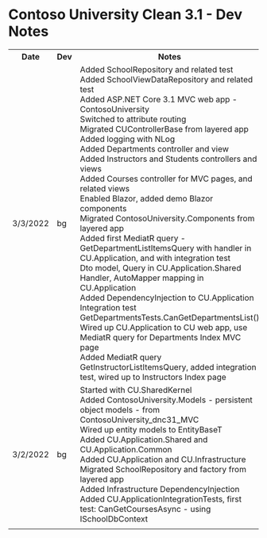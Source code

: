 # Contoso University Clean 3.1 - Dev Notes

<table>
    <tr>
        <th>Date</th><th>Dev</th>
		<th>Notes</th>
    </tr>
    <tr>
        <td>3/3/2022</td><td>bg</td>
		<td>
            Added SchoolRepository and related test<br/>
            Added SchoolViewDataRepository and related test<br/>
            Added ASP.NET Core 3.1 MVC web app - ContosoUniversity<br/>
            Switched to attribute routing<br/>
            Migrated CUControllerBase from layered app<br/>
            Added logging with NLog<br/>
            Added Departments controller and view<br/>
            Added Instructors and Students controllers and views<br/>
            Added Courses controller for MVC pages, and related views<br/>
            Enabled Blazor, added demo Blazor components<br/>
            Migrated ContosoUniversity.Components from layered app<br/>
            Added first MediatR query - GetDepartmentListItemsQuery
            with handler in CU.Application, and with integration test<br/>
            Dto model, Query in CU.Application.Shared<br/>
            Handler, AutoMapper mapping in CU.Application<br/>
            Added DependencyInjection to CU.Application<br/>
            Integration test GetDepartmentsTests.CanGetDepartmentsList()<br/>
            Wired up CU.Application to CU web app,
            use MediatR query for Departments Index MVC page<br/>
            Added MediatR query GetInstructorListItemsQuery,
            added integration test, wired up to Instructors Index page<br/>
		</td>
    </tr>
    <tr>
        <td>3/2/2022</td><td>bg</td>
		<td>
            Started with CU.SharedKernel<br/>
            Added ContosoUniversity.Models - persistent
            object models - from ContosoUniversity_dnc31_MVC<br/>
            Wired up entity models to EntityBaseT<br/>
            Added CU.Application.Shared and CU.Application.Common<br/>
            Added CU.Application and CU.Infrastructure<br/>
            Migrated SchoolRepository and factory from layered app<br/>
            Added Infrastructure DependencyInjection<br/>
            Added CU.ApplicationIntegrationTests, first test:
            CanGetCoursesAsync - using ISchoolDbContext<br/>
		</td>
    </tr>
    <tr>
        <td></td><td></td>
		<td>
		</td>
    </tr>
</table>
